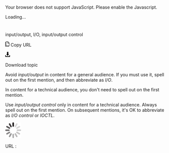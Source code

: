Your browser does not support JavaScript. Please enable the Javascript.

Loading...

# 

input/output, I/O, input/output control

![Copy URL](media/input-output/Copy.png)
Copy URL

![Download](media/input-output/Download.png)

Download topic

Avoid *input/output* in content for a general audience. If you must use it, spell out on the first mention, and then abbreviate as *I/O*.

In content for a technical audience, you don't need to spell out on the first mention.

Use *input/output control* only in content for a technical audience. Always spell out on the first mention. On subsequent mentions, it's OK to abbreviate as *I/O control* or *IOCTL*. 

![In progress](media/input-output/activity-large.gif)

URL :
